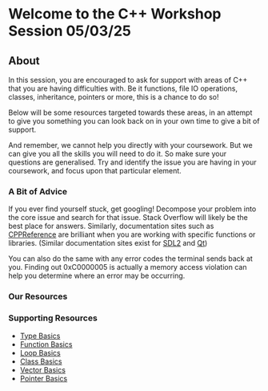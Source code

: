 # Welcome to the C++ Workshop Session 05/03/25

## About

In this session, you are encouraged to ask for support with areas of C++ that
you are having difficulties with. Be it functions, file IO operations, classes,
inheritance, pointers or more, this is a chance to do so!

Below will be some resources targeted towards these areas, in an attempt to
give you something you can look back on in your own time to give a bit of 
support.

And remember, we cannot help you directly with your coursework. But we can give
you all the skills you will need to do it. So make sure your questions are 
generalised. Try and identify the issue you are having in your coursework, and 
focus upon that particular element.


### A Bit of Advice

If you ever find yourself stuck, get googling! Decompose your problem into the
core issue and search for that issue. Stack Overflow will likely be the best
place for answers. Similarly, documentation sites such as [CPPReference](https://en.cppreference.com/w/)
are brilliant when you are working with specific functions or libraries.
(Similar documentation sites exist for [SDL2](https://wiki.libsdl.org/SDL2/FrontPage)
and [Qt](https://doc.qt.io/qt-6/qtwidgets-index.html))

You can also do the same with any error codes the terminal sends back at you. 
Finding out 0xC0000005 is actually a memory access violation can help you 
determine where an error may be occurring.

### Our Resources



### Supporting Resources

- [Type Basics](https://www.w3schools.com/cpp/cpp_data_types.asp)
- [Function Basics](https://www.w3schools.com/cpp/cpp_functions.asp)
- [Loop Basics](https://www.w3schools.com/cpp/cpp_for_loop.asp)
- [Class Basics](https://www.w3schools.com/cpp/cpp_classes.asp)
- [Vector Basics](https://www.w3schools.com/cpp/cpp_vectors.asp)
- [Pointer Basics](https://www.w3schools.com/cpp/cpp_pointers.asp)

